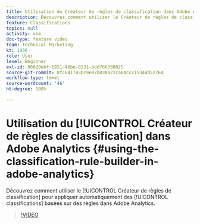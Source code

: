 ```yaml
---
title: Utilisation du Créateur de règles de classification dans Adobe Analytics
description: Découvrez comment utiliser le Créateur de règles de classification pour appliquer automatiquement des classifications basées sur des règles dans Adobe Analytics.
feature: Classifications
topics: null
activity: use
doc-type: feature video
team: Technical Marketing
kt: 1936
role: User
level: Beginner
exl-id: 066d0ebf-1921-48be-8531-bdd766330825
source-git-commit: 8fc641743bc9e07b838a22ca64ccc15344d52764
workflow-type: tm+mt
source-wordcount: '46'
ht-degree: 100%

---
```


# Utilisation du [!UICONTROL Créateur de règles de classification] dans Adobe Analytics {#using-the-classification-rule-builder-in-adobe-analytics}

Découvrez comment utiliser le [!UICONTROL Créateur de règles de classification] pour appliquer automatiquement des [!UICONTROL classifications] basées sur des règles dans Adobe Analytics.

>[!VIDEO](https://video.tv.adobe.com/v/25884?quality=12&learn=on)
